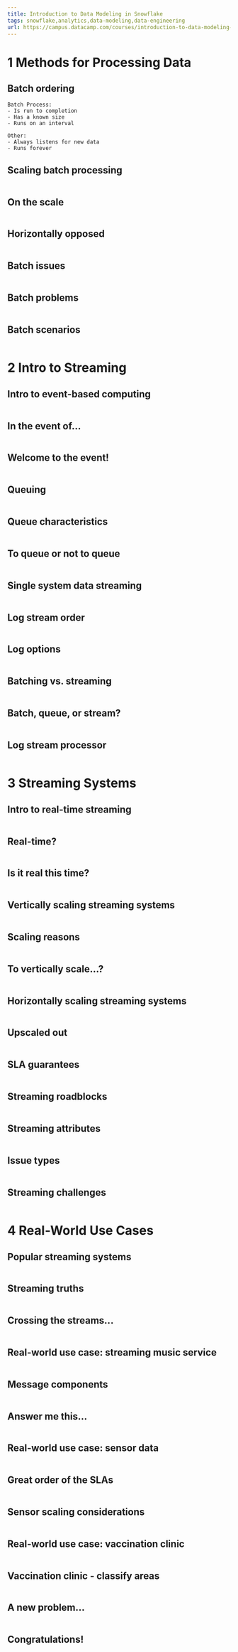 ```yaml
---
title: Introduction to Data Modeling in Snowflake
tags: snowflake,analytics,data-modeling,data-engineering
url: https://campus.datacamp.com/courses/introduction-to-data-modeling-in-snowflake
---
```


# 1 Methods for Processing Data
## Batch ordering
```
Batch Process:
- Is run to completion
- Has a known size
- Runs on an interval

Other:
- Always listens for new data
- Runs forever
```

## Scaling batch processing
```

```

## On the scale
```

```

## Horizontally opposed
```

```

## Batch issues
```

```

## Batch problems
```

```

## Batch scenarios
```

```




# 2 Intro to Streaming
## Intro to event-based computing
```

```

## In the event of...
```

```

## Welcome to the event!
```

```

## Queuing
```

```

## Queue characteristics
```

```

## To queue or not to queue
```

```

## Single system data streaming
```

```

## Log stream order
```

```

## Log options
```

```

## Batching vs. streaming
```

```

## Batch, queue, or stream?
```

```

## Log stream processor
```

```




# 3 Streaming Systems
## Intro to real-time streaming
```

```

## Real-time?
```

```

## Is it real this time?
```

```

## Vertically scaling streaming systems
```

```

## Scaling reasons
```

```

## To vertically scale...?
```

```

## Horizontally scaling streaming systems
```

```

## Upscaled out
```

```

## SLA guarantees
```

```

## Streaming roadblocks
```

```

## Streaming attributes
```

```

## Issue types
```

```

## Streaming challenges
```

```




# 4 Real-World Use Cases
## Popular streaming systems
```

```

## Streaming truths
```

```

## Crossing the streams...
```

```

## Real-world use case: streaming music service
```

```

## Message components
```

```

## Answer me this...
```

```

## Real-world use case: sensor data
```

```

## Great order of the SLAs
```

```

## Sensor scaling considerations
```

```

## Real-world use case: vaccination clinic
```

```

## Vaccination clinic - classify areas
```

```

## A new problem...
```

```

## Congratulations!
```

```
